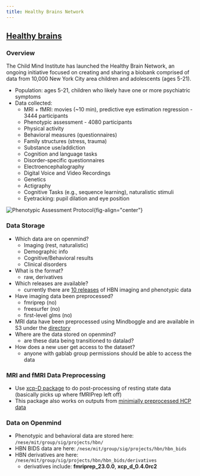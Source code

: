 ```yaml
---
title: Healthy Brains Network
---
```

## [Healthy brains](http://fcon_1000.projects.nitrc.org/indi/cmi_healthy_brain_network/)

### Overview
The Child Mind Institute has launched the Healthy Brain Network, an ongoing initiative focused on creating and sharing a biobank comprised of data from 10,000 New York City area children and adolescents (ages 5-21).

* Population: ages 5-21, children who likely have one or more psychiatric symptoms
* Data collected: 
    * MRI + fMRI: movies (~10 min), predictive eye estimation regression - 3444 participants
    * Phenotypic assessment - 4080 participants
    * Physical activity
    * Behavioral measures (questionnaires)
    * Family structures (stress, trauma)
    * Substance use/addiction
    * Cognition and language tasks
    * Disorder-specific questionnaires
    * Electroencephalography
    * Digital Voice and Video Recordings
    * Genetics
    * Actigraphy
    * Cognitive Tasks (e.g., sequence learning), naturalistic stimuli
    * Eyetracking: pupil dilation and eye position

![Phenotypic Assessment Protocol](http://fcon_1000.projects.nitrc.org/indi/cmi_healthy_brain_network/images/R9_assessments.png){fig-align="center"}

### Data Storage
* Which data are on openmind?
    * Imaging (rest, naturalistic)
    * Demographic info
    * Cognitive/Behavioral results
    * Clinical disorders
* What is the format?
    * raw, derivatives
* Which releases are available?
    * currently there are [10 releases](http://fcon_1000.projects.nitrc.org/indi/cmi_healthy_brain_network/sharing_neuro.html#Direct%20Down) of HBN imaging and phenotypic data
* Have imaging data been preprocessed?
    * fmriprep (no)
    * freesurfer (no)
    * first-level glms (no)
* MRI data have been preprocessed using Mindboggle and are available in S3 under the [directory](/fcp-indi/data/Projects/HBN/derivatives/Freesurfer_version6.0.0)
* Where are the data stored on openmind?
    * are these data being transitioned to datalad?
* How does a new user get access to the dataset?
    * anyone with gablab group permissions should be able to access the data

### MRI and fMRI Data Preprocessing
* Use [xcp-D package](https://xcp-d.readthedocs.io/en/latest/) to do post-processing of resting state data (basically picks up where fMRIPrep left off)
* This package also works on outputs from [minimially preprocessed HCP data](https://www.humanconnectome.org/study/hcp-lifespan-development/data-releases)

### Data on Openmind
* Phenotypic and behavioral data are stored here: `/nese/mit/group/sig/projects/hbn/`
* HBN BIDS data are here: `/nese/mit/group/sig/projects/hbn/hbn_bids`
* HBN derivatives are here: `/nese/mit/group/sig/projects/hbn/hbn_bids/derivatives`
    * derivatives include: **fmriprep_23.0.0**, **xcp_d_0.4.0rc2**